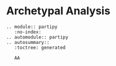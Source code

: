 # Archetypal Analysis

```{eval-rst}
.. module:: partipy
   :no-index:
.. automodule:: partipy
.. autosummary::
   :toctree: generated

   AA
```

